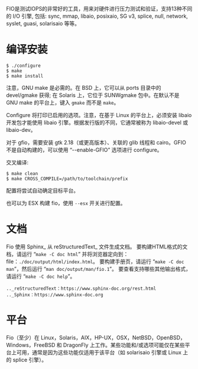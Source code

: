 
FIO是测试IOPS的非常好的工具，用来对硬件进行压力测试和验证，支持13种不同的 I/O 引擎, 包括: sync, mmap, libaio, posixaio, SG v3, splice, null, network, syslet, guasi, solarisaio 等等。 

# 编译安装

```
$ ./configure
$ make
$ make install
```

注意，GNU make 是必需的。在 BSD 上，它可以从 ports 目录中的 devel/gmake 获得; 在 Solaris 上，它位于 SUNWgmake 包中。在默认不是 GNU make 的平台上，键入 `gmake` 而不是 `make`。

Configure 将打印已启用的选项。注意，在基于 Linux 的平台上，必须安装 libaio 开发包才能使用 libaio 引擎。根据发行版的不同，它通常被称为 libaio-devel 或 libaio-dev。

对于 gfio，需要安装 gtk 2.18（或更高版本）、关联的 glib 线程和 cairo。GFIO 不是自动构建的，可以使用 “--enable-GFIO” 选项进行 configure。

交叉编译:

```
$ make clean
$ make CROSS_COMPILE=/path/to/toolchain/prefix
```

配置将尝试自动确定目标平台。

也可以为 ESX 构建 fio，使用 `--esx` 开关进行配置。

# 文档

Fio 使用 Sphinx_ 从 reStructuredText_ 文件生成文档。 要构建HTML格式的文档，请运行 “`make -C doc html`” 并将浏览器定向到：file：`./doc/output/html/index.html`。 要构建手册页，请运行 “`make -C doc man`”，然后运行 “`man doc/output/man/fio.1`”。 要查看支持哪些其他输出格式，请运行 “`make -C doc help`”。   

```
.._reStructuredText：https://www.sphinx-doc.org/rest.html
.._Sphinx：https://www.sphinx-doc.org
```

# 平台

Fio（至少）在 Linux，Solaris，AIX，HP-UX，OSX，NetBSD，OpenBSD，Windows，FreeBSD 和 DragonFly 上工作。某些功能和/或选项可能仅在某些平台上可用，通常是因为这些功能仅适用于该平台（如 solarisaio 引擎或 Linux 上的 splice 引擎）。




